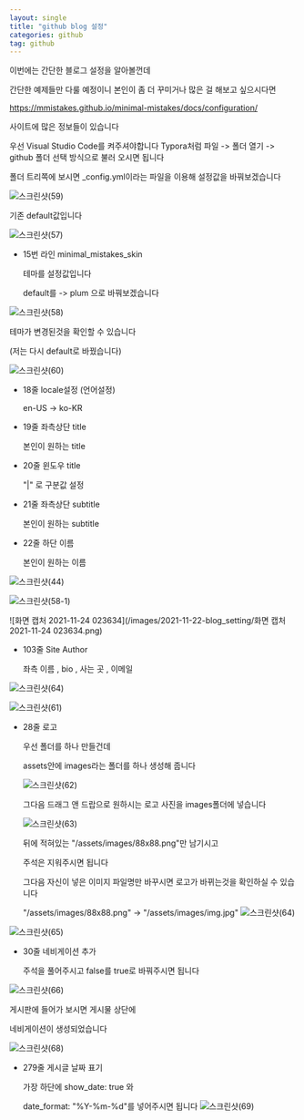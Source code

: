```yaml
---
layout: single
title: "github blog 설정"
categories: github
tag: github
---
```


이번에는 간단한 블로그 설정을 알아볼껀데

간단한 예제들만 다룰 예정이니 본인이 좀 더 꾸미거나 많은 걸 해보고 싶으시다면

https://mmistakes.github.io/minimal-mistakes/docs/configuration/

사이트에 많은 정보들이 있습니다



우선 Visual Studio Code를 켜주셔야합니다
Typora처럼 파일 -> 폴더 열기 -> github 폴더 선택 방식으로
불러 오시면 됩니다

폴더 트리쪽에 보시면 _config.yml이라는 파일을 이용해
설정값을 바꿔보겠습니다

![스크린샷(59)](/images/2021-11-22-blog_setting/스크린샷(59).png)

기존 default값입니다



![스크린샷(57)](/images/2021-11-22-blog_setting/스크린샷(57).png)

- 15번 라인 minimal_mistakes_skin

  테마를 설정값입니다

  default를 -> plum 으로 바꿔보겠습니다

![스크린샷(58)](/images/2021-11-22-blog_setting/스크린샷(58)-16376881540201.png)

테마가 변경된것을 확인할 수 있습니다

(저는 다시 default로 바꿨습니다)

![스크린샷(60)](/images/2021-11-22-blog_setting/스크린샷(60).png)

- 18줄 locale설정 (언어설정)

  en-US -> ko-KR

- 19줄 좌측상단 title

  본인이 원하는 title

- 20줄 윈도우 title

  "|" 로 구분값 설정

- 21줄 좌측상단 subtitle

  본인이 원하는 subtitle

- 22줄 하단 이름

  본인이 원하는 이름

![스크린샷(44)](/images/2021-11-22-blog_setting/스크린샷(44).png)

![스크린샷(58-1)](/images/2021-11-22-blog_setting/스크린샷(58-1)-16376887441982.png)

![화면 캡처 2021-11-24 023634](/images/2021-11-22-blog_setting/화면 캡처 2021-11-24 023634.png)

- 103줄 Site Author

  좌측 이름 , bio , 사는 곳 , 이메일

![스크린샷(64)](/images/2021-11-22-blog_setting/스크린샷(64).png)





![스크린샷(61)](/images/2021-11-22-blog_setting/스크린샷(61).png)

- 28줄 로고

  우선 폴더를 하나 만들건데

  assets안에 images라는 폴더를 하나 생성해 줍니다

  ![스크린샷(62)](/images/2021-11-22-blog_setting/스크린샷(62).png)

  그다음 드래그 앤 드랍으로 원하시는 로고 사진을 images폴더에 넣습니다

  

  ![스크린샷(63)](/images/2021-11-22-blog_setting/스크린샷(63).png)

  뒤에 적혀있는 "/assets/images/88x88.png"만 남기시고 

  주석은 지워주시면 됩니다

  그다음 자신이 넣은 이미지 파일명만 바꾸시면 로고가 바뀌는것을 확인하실 수 있습니다

  "/assets/images/88x88.png" -> "/assets/images/img.jpg"
  ![스크린샷(64)](/images/2021-11-22-blog_setting/스크린샷(64)-16376901111313.png)



![스크린샷(65)](/images/2021-11-22-blog_setting/스크린샷(65).png)

- 30줄 네비게이션 추가

  주석을 풀어주시고 false를 true로 바꿔주시면 됩니다

![스크린샷(66)](/images/2021-11-22-blog_setting/스크린샷(66).png)

게시판에 들어가 보시면 게시물 상단에 

네비게이션이 생성되었습니다



![스크린샷(68)](/images/2021-11-22-blog_setting/스크린샷(68).png)

- 279줄 게시글 날짜 표기

  가장 하단에  show_date: true 와

  date_format: "%Y-%m-%d"를 넣어주시면 됩니다
  ![스크린샷(69)](/images/2021-11-22-blog_setting/스크린샷(69).png)

